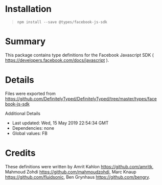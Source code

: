 # Installation
> `npm install --save @types/facebook-js-sdk`

# Summary
This package contains type definitions for the Facebook Javascript SDK ( https://developers.facebook.com/docs/javascript ).

# Details
Files were exported from https://github.com/DefinitelyTyped/DefinitelyTyped/tree/master/types/facebook-js-sdk

Additional Details
 * Last updated: Wed, 15 May 2019 22:54:34 GMT
 * Dependencies: none
 * Global values: FB

# Credits
These definitions were written by  Amrit Kahlon    <https://github.com/amritk>, Mahmoud Zohdi   <https://github.com/mahmoudzohdi>, Marc Knaup      <https://github.com/fluidsonic>, Ben Grynhaus    <https://github.com/bengry>.
